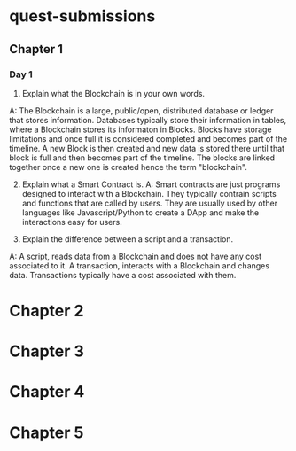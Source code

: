# quest-submissions

## Chapter 1

### Day 1

1. Explain what the Blockchain is in your own words. 

A: The Blockchain is a large, public/open, distributed database or ledger that stores information. Databases typically store their information in tables, where a Blockchain stores its informaton in Blocks. Blocks have storage limitations and once full it is considered completed and becomes part of the timeline. A new Block is then created and new data is stored there until that block is full and then becomes part of the timeline. The blocks are linked together once a new one is created hence the term "blockchain".

2. Explain what a Smart Contract is. 
A: Smart contracts are just programs designed to interact with a Blockchain. They typically contrain scripts and functions that are called by users. They are usually used by other languages like Javascript/Python to create a DApp and make the interactions easy for users. 

3. Explain the difference between a script and a transaction.

A: A script, reads data from a Blockchain and does not have any cost associated to it. A transaction, interacts with a Blockchain and changes data. Transactions typically have a cost associated with them. 

# Chapter 2

# Chapter 3

# Chapter 4

# Chapter 5
